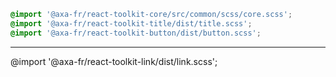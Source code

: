 ```scss
@import '@axa-fr/react-toolkit-core/src/common/scss/core.scss';
@import '@axa-fr/react-toolkit-title/dist/title.scss';
@import '@axa-fr/react-toolkit-button/dist/button.scss';
```

---

<!-- Just for Ghost Button -->

@import '@axa-fr/react-toolkit-link/dist/link.scss';
